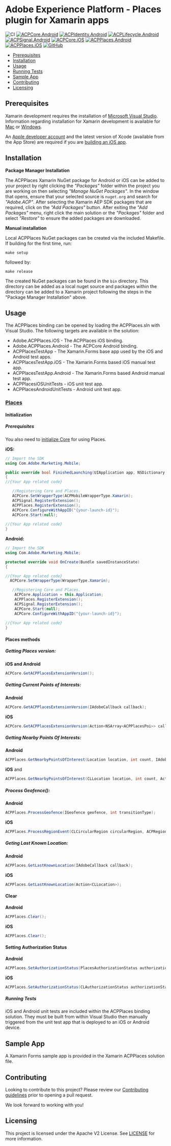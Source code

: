 # Adobe Experience Platform - Places plugin for Xamarin apps
![CI](https://github.com/adobe/xamarin-acpplaces/workflows/CI/badge.svg)
[![ACPCore.Android](https://buildstats.info/nuget/Adobe.ACPCore.Android)](https://www.nuget.org/packages/Adobe.ACPCore.Android/)
[![ACPIdentity.Android](https://buildstats.info/nuget/Adobe.ACPIdentity.Android)](https://www.nuget.org/packages/Adobe.ACPIdentity.Android/)
[![ACPLifecycle.Android](https://buildstats.info/nuget/Adobe.ACPLifecycle.Android)](https://www.nuget.org/packages/Adobe.ACPLifecycle.Android/)
[![ACPSignal.Android](https://buildstats.info/nuget/Adobe.ACPSignal.Android)](https://www.nuget.org/packages/Adobe.ACPSignal.Android/)
[![ACPCore.iOS](https://buildstats.info/nuget/Adobe.ACPCore.iOS)](https://www.nuget.org/packages/Adobe.ACPCore.iOS/)
[![ACPPlaces.Android](https://buildstats.info/nuget/Adobe.ACPPlaces.Android)](https://www.nuget.org/packages/Adobe.ACPSignal.Android/)
[![ACPPlaces.iOS](https://buildstats.info/nuget/Adobe.ACPPlaces.iOS)](https://www.nuget.org/packages/Adobe.ACPPlaces.iOS/)
[![GitHub](https://img.shields.io/github/license/adobe/xamarin-acpplaces)](https://github.com/adobe/xamarin-acpplaces/blob/master/LICENSE)

- [Prerequisites](#prerequisites)
- [Installation](#installation)
- [Usage](#usage)
- [Running Tests](#running-tests)
- [Sample App](#sample-app)
- [Contributing](#contributing)
- [Licensing](#licensing)

## Prerequisites

Xamarin development requires the installation of [Microsoft Visual Studio](https://visualstudio.microsoft.com/downloads/). Information regarding installation for Xamarin development is available for [Mac](https://docs.microsoft.com/en-us/visualstudio/mac/installation?view=vsmac-2019) or [Windows](https://docs.microsoft.com/en-us/visualstudio/install/install-visual-studio?view=vs-2019).

 An [Apple developer account](https://developer.apple.com/programs/enroll/) and the latest version of Xcode (available from the App Store) are required if you are [building an iOS app](https://docs.microsoft.com/en-us/visualstudio/mac/installation?view=vsmac-2019).

## Installation

**Package Manager Installation**

The ACPPlaces Xamarin NuGet package for Android or iOS can be added to your project by right clicking the _"Packages"_ folder within the project you are working on then selecting _"Manage NuGet Packages"_. In the window that opens, ensure that your selected source is `nuget.org` and search for _"Adobe.ACP"_. After selecting the Xamarin AEP SDK packages that are required, click on the _"Add Packages"_ button. After exiting the _"Add Packages"_ menu, right click the main solution or the _"Packages"_ folder and select _"Restore"_ to ensure the added packages are downloaded.

**Manual installation**

Local ACPPlaces NuGet packages can be created via the included Makefile. If building for the first time, run:

```
make setup
```

followed by:

```
make release
```

The created NuGet packages can be found in the `bin` directory. This directory can be added as a local nuget source and packages within the directory can be added to a Xamarin project following the steps in the "Package Manager Installation" above.

## Usage

The ACPPlaces binding can be opened by loading the ACPPlaces.sln with Visual Studio. The following targets are available in the solution:

- Adobe.ACPPlaces.iOS - The ACPPlaces iOS binding.
- Adobe.ACPPlaces.Android - The ACPCore Android binding.
- ACPPlacesTestApp - The Xamarin.Forms base app used by the iOS and Android test apps.
- ACPPlacesTestApp.iOS - The Xamarin.Forms based iOS manual test app.
- ACPPlacesTestApp.Android - The Xamarin.Forms based Android manual test app.
- ACPPlacesiOSUnitTests - iOS unit test app.
- ACPPlacesAndroidUnitTests - Android unit test app.

### [Places](https://aep-sdks.gitbook.io/docs/using-mobile-extensions/adobe-places)

#### Initialization

##### Prerequisites
You also need to [initialize Core](https://github.com/adobe/xamarin-acpcore#core) for using Places.

**iOS:**
```c#
// Import the SDK
using Com.Adobe.Marketing.Mobile;

public override bool FinishedLaunching(UIApplication app, NSDictionary options)
{
//{Your App related code}

   //Registering Core and Places.
   ACPCore.SetWrapperType(ACPMobileWrapperType.Xamarin);           
   ACPSignal.RegisterExtension();
   ACPPlaces.RegisterExtension();
   ACPCore.ConfigureWithAppID("{your-launch-id}");
   ACPCore.Start(null);
   
//{Your App related code}
}
```

**Android:**

```c#
// Import the SDK
using Com.Adobe.Marketing.Mobile;

protected override void OnCreate(Bundle savedInstanceState)
{

//{Your App related code}
  ACPCore.SetWrapperType(WrapperType.Xamarin);

   //Registering Core and Places.
    ACPCore.Application = this.Application;
    ACPPlaces.RegisterExtension();
    ACPSignal.RegisterExtension();            
    ACPCore.Start(null);
    ACPCore.ConfigureWithAppID("{your-launch-id}");
            
//{Your App related code}
}
```

#### Places methods

##### Getting Places version:

**iOS and Android**

```c#
ACPCore.GetACPPlacesExtensionVersion();
```

##### Getting Current Points of Interests:

**Android**
```c#
ACPCore.GetACPPlacesExtensionVersion(IAdobeCallback callback);
```
**iOS** 
```c#
ACPCore.GetACPPlacesExtensionVersion(Action<NSArray<ACPPlacesPoi>> callback);
```

##### Getting Nearby Points Of Interests:

**Android**
```c#
ACPPlaces.GetNearbyPointsOfInterest(Location location, int count, IAdobeCallback callback);
```
**iOS** and 
```c#
ACPPlaces.GetNearbyPointsOfInterest(CLLocation location, int count, Action<NSArray<ACPPlacesPoi>> callback); //Coordinates of San Jose Downtown.
```

##### Process Geofence():

**Android**

```c#
ACPPlaces.ProcessGeofence(IGeofence geofence, int transitionType);
```

**iOS**

```c#
ACPPlaces.ProcessRegionEvent(CLCircularRegion circularRegion, ACPRegionEventType regionEventType);
```

##### Geting Last Known Location:

**Android**

```c#
ACPPlaces.GetLastKnownLocation(IAdobeCallback callback);
```

**iOS**

```c#
ACPPlaces.GetLastKnownLocation(Action<CLLocation>);
```

#### Clear

**Android**

```c#
ACPPlaces.Clear();
```

**iOS**

```c#
ACPPlaces.Clear();
```

#### Setting Authorization Status

**Android**

```c#
ACPPlaces.SetAuthorizationStatus(PlacesAuthorizationStatus authorizationStatus);
```

**iOS**

```c#
ACPPlaces.SetAuthorizationStatus(CLAuthorizationStatus authorizationStatus);
```
##### Running Tests

iOS and Android unit tests are included within the ACPPlaces binding solution. They must be built from within Visual Studio then manually triggered from the unit test app that is deployed to an iOS or Android device.

## Sample App

A Xamarin Forms sample app is provided in the Xamarin ACPPlaces solution file.

## Contributing
Looking to contribute to this project? Please review our [Contributing guidelines](.github/CONTRIBUTING.md) prior to opening a pull request.

We look forward to working with you!

## Licensing
This project is licensed under the Apache V2 License. See [LICENSE](LICENSE) for more information.
